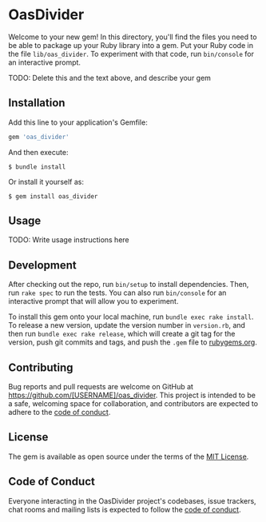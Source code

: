 # OasDivider

Welcome to your new gem! In this directory, you'll find the files you need to be able to package up your Ruby library into a gem. Put your Ruby code in the file `lib/oas_divider`. To experiment with that code, run `bin/console` for an interactive prompt.

TODO: Delete this and the text above, and describe your gem

## Installation

Add this line to your application's Gemfile:

```ruby
gem 'oas_divider'
```

And then execute:

    $ bundle install

Or install it yourself as:

    $ gem install oas_divider

## Usage

TODO: Write usage instructions here

## Development

After checking out the repo, run `bin/setup` to install dependencies. Then, run `rake spec` to run the tests. You can also run `bin/console` for an interactive prompt that will allow you to experiment.

To install this gem onto your local machine, run `bundle exec rake install`. To release a new version, update the version number in `version.rb`, and then run `bundle exec rake release`, which will create a git tag for the version, push git commits and tags, and push the `.gem` file to [rubygems.org](https://rubygems.org).

## Contributing

Bug reports and pull requests are welcome on GitHub at https://github.com/[USERNAME]/oas_divider. This project is intended to be a safe, welcoming space for collaboration, and contributors are expected to adhere to the [code of conduct](https://github.com/[USERNAME]/oas_divider/blob/master/CODE_OF_CONDUCT.md).


## License

The gem is available as open source under the terms of the [MIT License](https://opensource.org/licenses/MIT).

## Code of Conduct

Everyone interacting in the OasDivider project's codebases, issue trackers, chat rooms and mailing lists is expected to follow the [code of conduct](https://github.com/[USERNAME]/oas_divider/blob/master/CODE_OF_CONDUCT.md).
